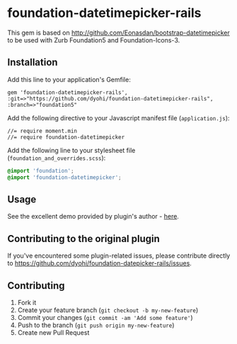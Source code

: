 # foundation-datetimepicker-rails

This gem is based on http://github.com/Eonasdan/bootstrap-datetimepicker to be used with Zurb Foundation5 and Foundation-Icons-3.

## Installation

Add this line to your application's Gemfile:

    gem 'foundation-datetimepicker-rails', :git=>"https://github.com/dyohi/foundation-datetimepicker-rails", :branch=>"foundation5"

Add the following directive to your Javascript manifest file (`application.js`):

    //= require moment.min
    //= require foundation-datetimepicker

Add the following line to your stylesheet file (`foundation_and_overrides.scss`):

```scss
@import 'foundation';
@import 'foundation-datetimepicker';
```

## Usage

See the excellent demo provided by plugin's author - [here](http://eonasdan.github.io/bootstrap-datetimepicker/).

## Contributing to the original plugin

If you've encountered some plugin-related issues, please contribute directly to https://github.com/dyohi/foundation-datepicker-rails/issues.

## Contributing

1. Fork it
2. Create your feature branch (`git checkout -b my-new-feature`)
3. Commit your changes (`git commit -am 'Add some feature'`)
4. Push to the branch (`git push origin my-new-feature`)
5. Create new Pull Request
